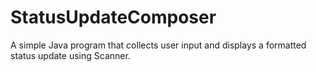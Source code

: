 # StatusUpdateComposer
A simple Java program that collects user input and displays a formatted status update using Scanner.  
